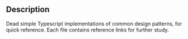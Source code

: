 ## Description
Dead simple Typescript implementations of common design patterns, for quick reference. Each file contains reference links for further study.